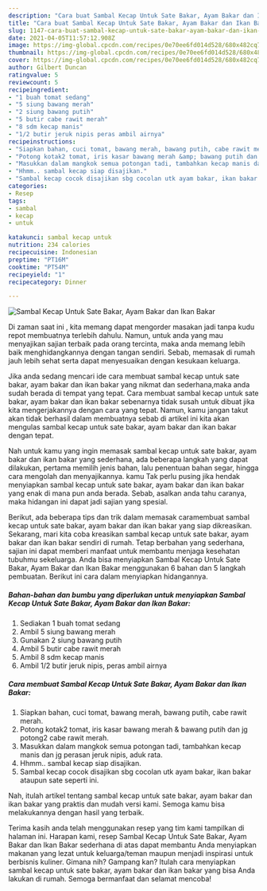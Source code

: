 ```yaml
---
description: "Cara buat Sambal Kecap Untuk Sate Bakar, Ayam Bakar dan Ikan Bakar Sederhana Untuk Jualan"
title: "Cara buat Sambal Kecap Untuk Sate Bakar, Ayam Bakar dan Ikan Bakar Sederhana Untuk Jualan"
slug: 1147-cara-buat-sambal-kecap-untuk-sate-bakar-ayam-bakar-dan-ikan-bakar-sederhana-untuk-jualan
date: 2021-04-05T11:57:12.908Z
image: https://img-global.cpcdn.com/recipes/0e70ee6fd014d528/680x482cq70/sambal-kecap-untuk-sate-bakar-ayam-bakar-dan-ikan-bakar-foto-resep-utama.jpg
thumbnail: https://img-global.cpcdn.com/recipes/0e70ee6fd014d528/680x482cq70/sambal-kecap-untuk-sate-bakar-ayam-bakar-dan-ikan-bakar-foto-resep-utama.jpg
cover: https://img-global.cpcdn.com/recipes/0e70ee6fd014d528/680x482cq70/sambal-kecap-untuk-sate-bakar-ayam-bakar-dan-ikan-bakar-foto-resep-utama.jpg
author: Gilbert Duncan
ratingvalue: 5
reviewcount: 5
recipeingredient:
- "1 buah tomat sedang"
- "5 siung bawang merah"
- "2 siung bawang putih"
- "5 butir cabe rawit merah"
- "8 sdm kecap manis"
- "1/2 butir jeruk nipis peras ambil airnya"
recipeinstructions:
- "Siapkan bahan, cuci tomat, bawang merah, bawang putih, cabe rawit merah."
- "Potong kotak2 tomat, iris kasar bawang merah &amp; bawang putih dan jg potong2 cabe rawit merah."
- "Masukkan dalam mangkok semua potongan tadi, tambahkan kecap manis dan jg perasan jeruk nipis, aduk rata."
- "Hhmm.. sambal kecap siap disajikan."
- "Sambal kecap cocok disajikan sbg cocolan utk ayam bakar, ikan bakar ataupun sate seperti ini."
categories:
- Resep
tags:
- sambal
- kecap
- untuk

katakunci: sambal kecap untuk 
nutrition: 234 calories
recipecuisine: Indonesian
preptime: "PT16M"
cooktime: "PT54M"
recipeyield: "1"
recipecategory: Dinner

---
```



![Sambal Kecap Untuk Sate Bakar, Ayam Bakar dan Ikan Bakar](https://img-global.cpcdn.com/recipes/0e70ee6fd014d528/680x482cq70/sambal-kecap-untuk-sate-bakar-ayam-bakar-dan-ikan-bakar-foto-resep-utama.jpg)

Di zaman  saat ini , kita memang dapat mengorder masakan jadi tanpa kudu repot membuatnya terlebih dahulu. Namun, untuk anda yang mau menyajikan sajian terbaik pada orang tercinta, maka anda memang lebih baik menghidangkannya dengan tangan sendiri. Sebab, memasak di rumah jauh lebih sehat serta dapat menyesuaikan dengan kesukaan keluarga.

Jika anda sedang mencari ide cara membuat sambal kecap untuk sate bakar, ayam bakar dan ikan bakar yang nikmat dan sederhana,maka anda sudah berada di tempat yang tepat. Cara membuat sambal kecap untuk sate bakar, ayam bakar dan ikan bakar  sebenarnya tidak susah untuk dibuat jika kita mengerjakannya dengan cara yang tepat. Namun, kamu jangan takut akan tidak berhasil dalam membuatnya 
sebab di artikel ini kita akan mengulas sambal kecap untuk sate bakar, ayam bakar dan ikan bakar dengan tepat.  



Nah untuk kamu yang ingin memasak sambal kecap untuk sate bakar, ayam bakar dan ikan bakar yang sederhana, ada beberapa langkah yang dapat dilakukan, pertama memilih jenis bahan, lalu penentuan bahan segar, hingga cara mengolah dan menyajikannya. kamu Tak perlu pusing jika hendak menyiapkan sambal kecap untuk sate bakar, ayam bakar dan ikan bakar yang enak di mana pun anda berada. Sebab, asalkan anda  tahu caranya, maka hidangan ini dapat jadi sajian yang spesial.

Berikut, ada beberapa tips dan trik dalam memasak caramembuat sambal kecap untuk sate bakar, ayam bakar dan ikan bakar yang siap dikreasikan. Sekarang, mari kita coba kreasikan sambal kecap untuk sate bakar, ayam bakar dan ikan bakar sendiri di rumah. Tetap berbahan yang sederhana, sajian ini dapat memberi manfaat untuk membantu menjaga kesehatan tubuhmu sekeluarga. Anda bisa menyiapkan Sambal Kecap Untuk Sate Bakar, Ayam Bakar dan Ikan Bakar menggunakan 6 bahan dan 5 langkah pembuatan. Berikut ini cara dalam menyiapkan hidangannya.

<!--inarticleads1-->

##### Bahan-bahan dan bumbu yang diperlukan untuk menyiapkan Sambal Kecap Untuk Sate Bakar, Ayam Bakar dan Ikan Bakar:

1. Sediakan 1 buah tomat sedang
1. Ambil 5 siung bawang merah
1. Gunakan 2 siung bawang putih
1. Ambil 5 butir cabe rawit merah
1. Ambil 8 sdm kecap manis
1. Ambil 1/2 butir jeruk nipis, peras ambil airnya




<!--inarticleads2-->

##### Cara membuat Sambal Kecap Untuk Sate Bakar, Ayam Bakar dan Ikan Bakar:

1. Siapkan bahan, cuci tomat, bawang merah, bawang putih, cabe rawit merah.
1. Potong kotak2 tomat, iris kasar bawang merah &amp; bawang putih dan jg potong2 cabe rawit merah.
1. Masukkan dalam mangkok semua potongan tadi, tambahkan kecap manis dan jg perasan jeruk nipis, aduk rata.
1. Hhmm.. sambal kecap siap disajikan.
1. Sambal kecap cocok disajikan sbg cocolan utk ayam bakar, ikan bakar ataupun sate seperti ini.




Nah, itulah artikel tentang  sambal kecap untuk sate bakar, ayam bakar dan ikan bakar  yang praktis dan mudah versi kami. Semoga kamu bisa melakukannya dengan hasil yang terbaik. 

Terima kasih anda telah menggunakan resep yang tim kami tampilkan di halaman ini. Harapan kami, resep  Sambal Kecap Untuk Sate Bakar, Ayam Bakar dan Ikan Bakar sederhana di atas dapat membantu Anda menyiapkan makanan yang lezat untuk keluarga/teman maupun menjadi inspirasi untuk berbisnis kuliner. Gimana nih? Gampang kan? Itulah cara menyiapkan sambal kecap untuk sate bakar, ayam bakar dan ikan bakar yang bisa Anda lakukan di rumah. Semoga bermanfaat dan selamat mencoba!

